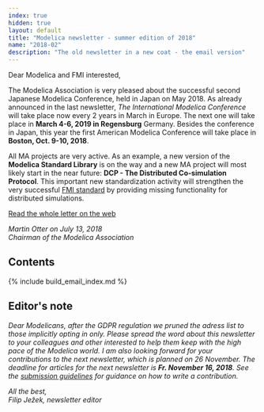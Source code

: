 ```yaml
---
index: true
hidden: true
layout: default
title: "Modelica newsletter - summer edition of 2018"
name: "2018-02"
description: "The old newsletter in a new coat - the email version"
---
```

Dear Modelica and FMI interested,

The Modelica Association is very pleased about the successful second 
Japanese Modelica Conference, held in Japan on May 2018. As already announced in the last newsletter, *The International Modelica Conference* will take place now every 2 years in March in Europe. The next one will take place in **March 4-6, 2019 in Regensburg** Germany. Besides the conference in Japan, this year the first American Modelica
Conference will take place in **Boston, Oct. 9-10, 2018**. 

All MA projects are very active. As an example, a new version of the **Modelica Standard Library**
is on the way and a new MA project will most likely start in the near future:
**DCP - The Distributed Co-simulation Protocol**. This important new standardization activity will strengthen the very successful
[FMI standard](https://fmi-standard.org/) by providing missing functionality for
distributed simulations. 

[Read the whole letter on the web](https://newsletter.modelica.org/2018-02/index#letter-from-the-board)

*Martin Otter on July 13, 2018*    
*Chairman of the Modelica Association*

## Contents

{% include build_email_index.md %}

## Editor's note
*Dear Modelicans, after the GDPR regulation we pruned the adress list to those implicitly opting in only. Please spread the word about this newsletter to your colleagues and other interested to help them keep with the high pace of the Modelica world. 
I am also looking forward for your contributions to the next newsletter, which is  planned on 26 November. The deadline for articles for the next newsletter is **Fr. November 16, 2018**. See the [submission guidelines](https://newsletter.modelica.org/submission-guidelines.html) for guidance on how to write a contribution.*

*All the best,    
Filip Ježek, newsletter editor*
